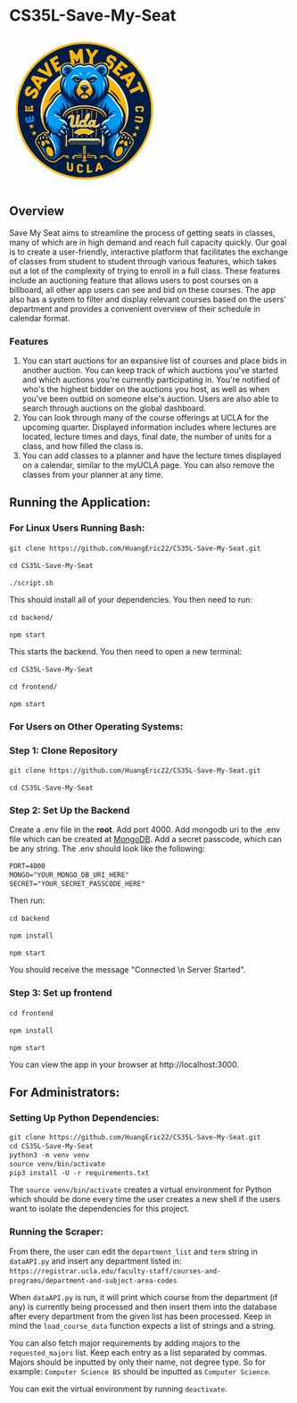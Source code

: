 # CS35L-Save-My-Seat

<img src="frontend/build/assets/OIG4.png" alt="Save My Seat Logo" width="270"/>

## Overview

Save My Seat aims to streamline the process of getting seats in classes, many of which are in high demand and reach full capacity quickly. Our goal is to create a user-friendly, interactive platform that facilitates the exchange of classes from student to student through various features, which takes out a lot of the complexity of trying to enroll in a full class. These features include an auctioning feature that allows users to post courses on a billboard, all other app users can see and bid on these courses. The app also has a system to filter and display relevant courses based on the users’ department and provides a convenient overview of their schedule in calendar format.

### Features
1. You can start auctions for an expansive list of courses and place bids in another auction. You can keep track of which auctions you've started and which auctions you're currently participating in. You're notified of who's the highest bidder on the auctions you host, as well as when you've been outbid on someone else's auction. Users are also able to search through auctions on the global dashboard. 
2. You can look through many of the course offerings at UCLA for the upcoming quarter. Displayed information includes where lectures are located, lecture times and days, final date, the number of units for a class, and how filled the class is.
3. You can add classes to a planner and have the lecture times displayed on a calendar, similar to the myUCLA page. You can also remove the classes from your planner at any time. 

## Running the Application:

### For Linux Users Running Bash:
`git clone https://github.com/HuangEric22/CS35L-Save-My-Seat.git`

`cd CS35L-Save-My-Seat`

`./script.sh`

This should install all of your dependencies. You then need to run:

`cd backend/`

`npm start`

This starts the backend. You then need to open a new terminal:

`cd CS35L-Save-My-Seat`

`cd frontend/`

`npm start`

### For Users on Other Operating Systems:

### Step 1: Clone Repository

`git clone https://github.com/HuangEric22/CS35L-Save-My-Seat.git`

`cd CS35L-Save-My-Seat`

### Step 2: Set Up the Backend

Create a .env file in the **root**. Add port 4000. Add mongodb uri to the .env file which can be created at [MongoDB](https://www.mongodb.com/). Add a secret passcode, which can be any string. The .env should look like the following:
```
PORT=4000
MONGO="YOUR_MONGO_DB_URI_HERE"
SECRET="YOUR_SECRET_PASSCODE_HERE"
```

Then run:

`cd backend` 

`npm install` 

`npm start` 

You should receive the message "Connected \n Server Started".


### Step 3: Set up frontend 

`cd frontend` 

`npm install`

`npm start` 

You can view the app in your browser at http://localhost:3000.


## For Administrators:

### Setting Up Python Dependencies:

```
git clone https://github.com/HuangEric22/CS35L-Save-My-Seat.git
cd CS35L-Save-My-Seat
python3 -m venv venv
source venv/bin/activate
pip3 install -U -r requirements.txt
```

The `source venv/bin/activate` creates a virtual environment for Python 
which should be done every time the user creates a new shell if the users
want to isolate the dependencies for this project.

### Running the Scraper:

From there, the user can edit the `department_list` and `term` string in `dataAPI.py` and
insert any department listed in:
`https://registrar.ucla.edu/faculty-staff/courses-and-programs/department-and-subject-area-codes`

When `dataAPI.py` is run, it will print which course from the department (if any) is currently 
being processed and then insert them into the database after every department from the given list
has been processed. Keep in mind the `load_course_data` function expects a list of strings and a string.

You can also fetch major requirements by adding majors to the `requested_majors` list. Keep each entry
as a list separated by commas. Majors should be inputted by only their name, not degree type. So for example:
`Computer Science BS` should be inputted as `Computer Science`.

You can exit the virtual environment by running `deactivate`.
